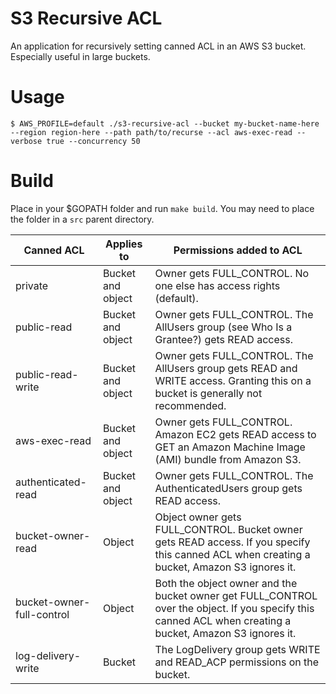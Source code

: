 # S3 Recursive ACL

An application for recursively setting canned ACL in an AWS S3 bucket.  Especially useful in large buckets.
# Usage
 `$ AWS_PROFILE=default ./s3-recursive-acl --bucket my-bucket-name-here --region region-here --path path/to/recurse --acl aws-exec-read --verbose true --concurrency 50`

# Build

Place in your $GOPATH folder and run `make build`. You may need to place the folder in a `src` parent directory.


| Canned ACL                | Applies to        | Permissions added to ACL                                                                                                                                  |
|---------------------------|-------------------|-----------------------------------------------------------------------------------------------------------------------------------------------------------|
| private                   | Bucket and object | Owner gets FULL_CONTROL. No one else has access rights (default).                                                                                         |
| public-read               | Bucket and object | Owner gets FULL_CONTROL. The AllUsers group (see Who Is a Grantee?) gets READ access.                                                                     |
| public-read-write         | Bucket and object | Owner gets FULL_CONTROL. The AllUsers group gets READ and WRITE access. Granting this on a bucket is generally not recommended.                           |
| aws-exec-read             | Bucket and object | Owner gets FULL_CONTROL. Amazon EC2 gets READ access to GET an Amazon Machine Image (AMI) bundle from Amazon S3.                                          |
| authenticated-read        | Bucket and object | Owner gets FULL_CONTROL. The AuthenticatedUsers group gets READ access.                                                                                   |
| bucket-owner-read         | Object            | Object owner gets FULL_CONTROL. Bucket owner gets READ access. If you specify this canned ACL when creating a bucket, Amazon S3 ignores it.               |
| bucket-owner-full-control | Object            | Both the object owner and the bucket owner get FULL_CONTROL over the object. If you specify this canned ACL when creating a bucket, Amazon S3 ignores it. |
| log-delivery-write        | Bucket            | The LogDelivery group gets WRITE and READ_ACP permissions on the bucket.                                                                                  |
